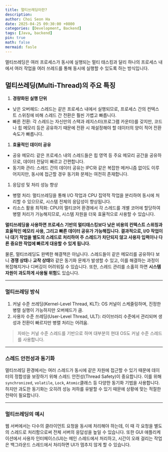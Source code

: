 ```yaml
---
title: 멀티쓰레딩이란?
description:
author: Choi Seon Ha
date: 2025-04-25 09:30:00 +0800
categories: [Development, Backend]
tags: [Java, backend]
pin: true
math: false
mermaid: fasle
---
```


멀티쓰레딩은 여러 프로세스가 동시에 실행되는 멀티 태스킹과 달리 하나의 프로세스 내에서 여러 작업을 여러 쓰레드를 통해 동시에 실행할 수 있도록 하는 방식입니다.

## 멀티쓰레딩(Multi-Thread)의 주요 특징

1. **경량화된 실행 단위**

- 낮은 오버헤드: 스레드는 같은 프로세스 내에서 실행되므로, 프로세스 간의 컨텍스트 스위칭에 비해 스레드 간 전환은 훨씬 가볍고 빠릅니다.
- 빠른 전환: 각 스레드는 자신만의 스택과 레지스터(프로그램 카운터)를 갖지만, 코드나 힙 메모리 등은 공유하기 때문에 전환 시 재설정해야 할 데이터의 양이 적어 전환 속도가 빠릅니다.

1. **효율적인 데이터 공유**

- 공유 메모리: 같은 프로세스 내의 스레드들은 힙 영역 등 주요 메모리 공간을 공유하므로, 데이터 전달이 빠르고 간편합니다.
- 동기화 관리: 스레드 간의 데이터 공유는 IPC와 같은 복잡한 메커니즘 없이도 이루어지지만, 동시에 접근할 경우 동기화 문제는 여전히 존재합니다.

1. 응답성 및 처리 성능 향상

- 병렬 처리: 멀티쓰레딩을 통해 I/O 작업과 CPU 집약적 작업을 분리하여 동시에 처리할 수 있으므로, 시스템 전체의 응답성이 향상됩니다.
- 리소스 활용 최적화: CPU의 멀티코어 환경에서 각 스레드를 개별 코어에 할당하여 병렬 처리가 가능해지므로, 시스템 자원을 더욱 효율적으로 사용할 수 있습니다.

**멀티쓰레딩을 사용하면 프로세스 기반의 멀티태스킹보다 낮은 비용의 컨텍스트 스위칭과 효율적인 메모리 사용, 그리고 빠른 데이터 공유가 가능해집니다. 결과적으로, I/O 작업이나 대기 작업을 별도의 스레드로 처리하여 주 스레드가 차단되지 않고 사용자 입력이나 다른 중요한 작업에 빠르게 대응할 수 있게 됩니다.**

물론, 멀티쓰레딩도 완벽한 해결책은 아닙니다. 스레드들이 같은 메모리를 공유하다 보니 **경쟁 상태**나 **교착 상태**와 같은 동기화 문제가 발생할 수 있고, 이를 해결하는 과정이 복잡해지거나 디버깅이 어려워질 수 있습니다. 또한, 스레드 관리를 소홀히 하면 **시스템 자원이 과도하게 사용될 위험**도 있습니다.

---

### 멀티쓰레딩 방식

1. 커널 수준 쓰레딩(Kernel-Level Thread, KLT): OS 커널이 스케줄링하며, 진정한 병렬 실행이 가능하지만 오버헤드가 큼.
2. 사용자 수준 쓰레딩(User-Level Thread, ULT): 라이브러리 수준에서 관리되며 생성과 전환이 빠르지만 병렬 처리는 어려움.

> 자바는 커널 수준 스레드를 기반으로 하며 대부분의 현대 OS도 커널 수준 스레드를 사용합니다.

---

### 스레드 안전성과 동기화

멀티쓰레딩 환경에서는 여러 스레드가 동시에 같은 자원에 접근할 수 있기 때문에 데이터의 정합성을 보장하기 위해 스레드 안전성(Thread Safety)이 중요합니다. 이를 위해 `synchronized`, `volatile`, `Lock`, `Atomic`클래스 등 다양한 동기화 기법을 사용합니다. 하지만 과도한 동기화는 오히려 성능 저하를 유발할 수 있기 때문에 상황에 맞는 적절한 전략이 필요합니다.

---

### 멀티쓰레딩의 예시

웹 서버에서는 다수의 클라이언트 요청을 동시에 처리해야 하는데, 이 때 각 요청을 별도의 스레드로 처리함으로써 전체 서버의 응답성을 높일 수 있습니다. 또한 GUI 애플리케이션에서 사용자 인터페이스(UI)는 메인 스레드에서 처리하고, 시간이 오래 걸리는 작업은 백그라운드 스레드에서 처리하면 UI가 멈추지 않게 할 수 있습니다.
